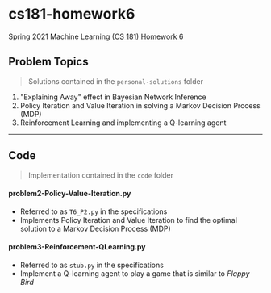 # cs181-homework6
Spring 2021 Machine Learning ([CS 181](https://harvard-ml-courses.github.io/cs181-web-2021/)) [Homework 6](https://github.com/harvard-ml-courses/cs181-s21-homeworks/tree/main/hw6)

## Problem Topics

> Solutions contained in the `personal-solutions` folder

1. "Explaining Away" effect in Bayesian Network Inference
2. Policy Iteration and Value Iteration in solving a Markov Decision Process (MDP)
3. Reinforcement Learning and implementing a Q-learning agent

---

## Code

> Implementation contained in the `code` folder

#### problem2-Policy-Value-Iteration.py

- Referred to as `T6_P2.py` in the specifications
- Implements Policy Iteration and Value Iteration to find the optimal solution to a Markov Decision Process (MDP)

#### problem3-Reinforcement-QLearning.py

- Referred to as `stub.py` in the specifications
- Implement a Q-learning agent to play a game that is similar to *Flappy Bird*

